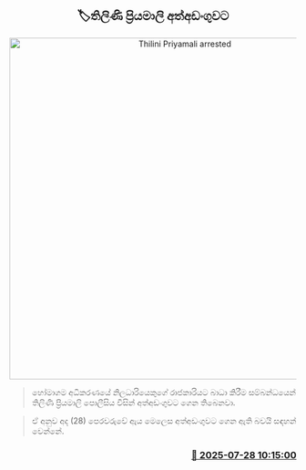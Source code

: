 <p align='center'><b><h2 align='center' title='Thilini Priyamali arrested'>🏷තිලිණි ප්‍රියමාලි අත්අඩංගුවට</h2></b></p>
<p align='center'><img src='https://helakuru.sgp1.cdn.digitaloceanspaces.com/esana/images/lib/thilini-priyamali-archived.jpg' width='600' alt='Thilini Priyamali arrested'></p>

> හෝමාගම අධිකරණයේ නිලධාරියෙකුගේ රාජකාරියට බාධා කිරීම සම්බන්ධයෙන් තිලිණි ප්‍රියමාලි පොලීසිය විසින් අත්අඩංගුවට ගෙන තිබෙනවා.

> ඒ අනුව අද (28) පෙරවරුවේ ඇය මෙලෙස අත්අඩංගුවට ගෙන ඇති බවයි සඳහන් වෙන්නේ.



<h3 align='right'><a href='https://www.helakuru.lk/esana/p/112210/'>📅 2025-07-28 10:15:00</a></h3>
